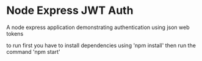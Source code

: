 # Node Express JWT Auth

A node express application demonstrating authentication using json web tokens

to run first you have to install dependencies using 'npm install' then run the command 'npm start'